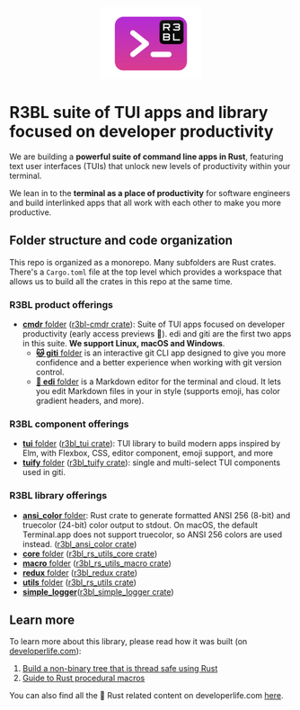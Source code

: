 <p align="center">
  <img src="https://raw.githubusercontent.com/r3bl-org/r3bl-open-core/main/r3bl-term.svg" height="128px">
</p>

# R3BL suite of TUI apps and library focused on developer productivity

We are building a **powerful suite of command line apps in Rust**, featuring text user interfaces
(TUIs) that unlock new levels of productivity within your terminal.

We lean in to the **terminal as a place of productivity** for software engineers and build
interlinked apps that all work with each other to make you more productive.

## Folder structure and code organization

This repo is organized as a monorepo. Many subfolders are Rust crates. There's a `Cargo.toml` file
at the top level which provides a workspace that allows us to build all the crates in this repo at
the same time.


### R3BL product offerings

- [**cmdr** folder](https://github.com/r3bl-org/r3bl-open-core/tree/main/cmdr)
  ([r3bl-cmdr crate](https://crates.io/crates/r3bl-cmdr)): Suite of TUI apps focused on developer
  productivity (early access previews 🐣). edi and giti are the first two apps in this suite. **We support Linux, macOS and Windows**.
  - [**🐱 giti** folder](https://github.com/r3bl-org/r3bl-open-core/tree/main/cmdr/src/giti) is an
    interactive git CLI app designed to give you more confidence and a better experience when
    working with git version control.
  - [**🦜 edi** folder](https://github.com/r3bl-org/r3bl-open-core/tree/main/cmdr/src/edi) is a
    Markdown editor for the terminal and cloud. It lets you edit Markdown files in your in style
    (supports emoji, has color gradient headers, and more).

### R3BL component offerings

- [**tui** folder](https://github.com/r3bl-org/r3bl-open-core/tree/main/tui)
  ([r3bl_tui crate](https://crates.io/crates/r3bl_tui)): TUI library to build modern apps inspired
  by Elm, with Flexbox, CSS, editor component, emoji support, and more
- [**tuify** folder](https://github.com/r3bl-org/r3bl-open-core/tree/main/tuify)
  ([r3bl_tuify crate](https://crates.io/crates/r3bl_tuify)): single and multi-select TUI components
  used in giti.

### R3BL library offerings

- [**ansi_color** folder](https://github.com/r3bl-org/r3bl-open-core/tree/main/ansi_color): Rust
  crate to generate formatted ANSI 256 (8-bit) and truecolor (24-bit) color output to stdout. On
  macOS, the default Terminal.app does not support truecolor, so ANSI 256 colors are used instead.
  ([r3bl_ansi_color crate](https://crates.io/crates/r3bl_ansi_color))
- [**core** folder](https://github.com/r3bl-org/r3bl-open-core/tree/main/core)
  ([r3bl_rs_utils_core crate](https://crates.io/crates/r3bl_rs_utils_core))
- [**macro** folder](https://github.com/r3bl-org/r3bl-open-core/tree/main/macro)
  ([r3bl_rs_utils_macro crate](https://crates.io/crates/r3bl_rs_utils_macro))
- [**redux** folder](https://github.com/r3bl-org/r3bl-open-core/tree/main/redux)
  ([r3bl_redux crate](https://crates.io/crates/r3bl_redux))
- [**utils** folder](https://github.com/r3bl-org/r3bl-open-core/tree/main/utils)
  ([r3bl_rs_utils crate](https://crates.io/crates/r3bl_rs_utils))
- [**simple_logger**](https://github.com/r3bl-org/r3bl-open-core/tree/main/simple_logger)([r3bl_simple_logger crate](https://crates.io/crates/r3bl_simple_logger))

## Learn more

To learn more about this library, please read how it was built (on
[developerlife.com](https://developerlife.com)):

1.  [Build a non-binary tree that is thread safe using Rust](https://developerlife.com/2022/02/24/rust-non-binary-tree/)
2.  [Guide to Rust procedural macros](https://developerlife.com/2022/03/30/rust-proc-macro/)

You can also find all the 🦀 Rust related content on developerlife.com
[here](https://developerlife.com/category/Rust/).
